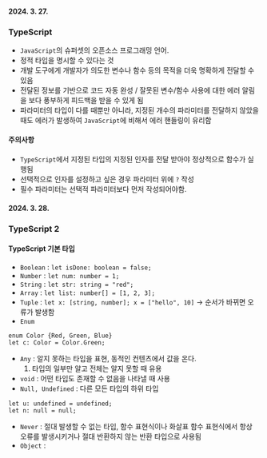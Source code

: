 #### 2024. 3. 27.
### TypeScript
- `JavaScript`의 슈퍼셋의 오픈소스 프로그래밍 언어.
- 정적 타입을 명시할 수 있다는 것
- 개발 도구에게 개발자가 의도한 변수나 함수 등의 목적을 더욱 명확하게 전달할 수 있음
- 전달된 정보를 기반으로 코드 자동 완성 / 잘못된 변수/함수 사용에 대한 에러 알림을 보다 풍부하게 피드백을 받을 수 있게 됨
- 파라미터의 타입이 다를 때뿐만 아니라, 지정된 개수의 파라미터를 전달하지 않았을 때도 에러가 발생하여 `JavaScript`에 비해서 에러 핸들링이 유리함

#### 주의사항
- `TypeScript`에서 지정된 타입의 지정된 인자를 전달 받아야 정상적으로 함수가 실행됨
- 선택적으로 인자를 설정하고 싶은 경우 파라미터 위에 `?` 작성
- 필수 파라미터는 선택적 파라미터보다 먼저 작성되어야함.

#### 2024. 3. 28.
### TypeScript 2

#### TypeScript 기본 타입
- `Boolean` : `let isDone: boolean = false;`
- `Number` : `let num: number = 1;`
- `String` : `let str: string = "red";`
- `Array` : `let list: number[] = [1, 2, 3];`
- `Tuple` : `let x: [string, number]; x = ["hello", 10]` -> 순서가 바뀌면 오류가 발생함
- `Enum`
```
enum Color {Red, Green, Blue}
let c: Color = Color.Green;
```
- `Any` : 알지 못하는 타입을 표현, 동적인 컨텐츠에서 값을 온다.
  1. 타입의 일부만 알고 전체는 알지 못할 때 유용
- `void` : 어떤 타입도 존재할 수 없음을 나타낼 때 사용
- `Null, Undefined` : 다른 모든 타입의 하위 타입
```
let u: undefined = undefined;
let n: null = null;
```
- `Never` : 절대 발생할 수 없는 타입, 함수 표현식이나 화살표 함수 표현식에서 항상 오류를 발생시키거나 절대 반환하지 않는 반환 타입으로 사용됨
- `Object` : 
